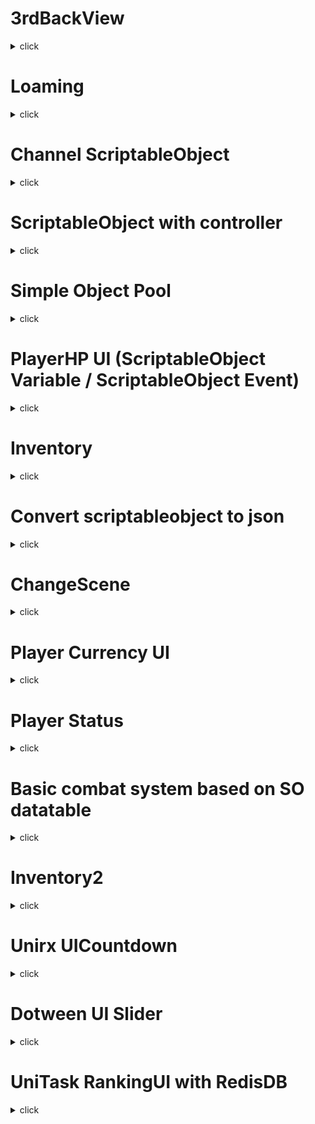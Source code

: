 # 3rdBackView
<details>
  <summary> click </summary>
3인칭 백뷰

https://youtu.be/537B1kJp9YQ 참고

<img src="https://user-images.githubusercontent.com/84231954/145943447-132b7da4-872e-41ff-8990-26254e5736f2.gif">
</details>
 
# Loaming
<details>
  <summary> click </summary>
오브젝트 로밍
 
  
<img src="https://user-images.githubusercontent.com/84231954/145973894-48c9cbf4-27ff-4119-bb83-0062a377787a.gif">
</details>

# Channel ScriptableObject
<details>
  <summary> click </summary>
  
monobehaviour대신 사용하는 ScriptableObject를 이용한 decoupling 구조

https://youtu.be/WLDgtRNK2VE 참고

<img src="https://user-images.githubusercontent.com/84231954/146162376-de3ff9cf-7c7e-49a8-a86b-c66ce87ef2f0.gif">
</details>

# ScriptableObject with controller
<details>
  <summary> click </summary>

  scriptable object를 이용해 animation, move, input 같의 의존성을 최소화 한 구조
  
</details>

# Simple Object Pool
<details>
  <summary> click </summary>
  
심플한 오브젝트 풀

<img src="https://user-images.githubusercontent.com/84231954/147627491-27d1b13b-1131-410f-892d-036b32c1c134.gif">
</details>

# PlayerHP UI (ScriptableObject Variable / ScriptableObject Event)
<details>
  <summary> click </summary>
 
 scriptableObject를 이용한 HealthValue와 이벤트 콜백

<img src="https://user-images.githubusercontent.com/84231954/147641949-60e6ccfb-feca-4164-b4fc-a0af36db4dd4.gif">
<img src="https://user-images.githubusercontent.com/84231954/147641722-f23e0488-ff1a-4b96-b588-1aad9dc6c5a4.png">
<img src="https://user-images.githubusercontent.com/84231954/147641750-e407f6c1-711a-4cc9-9879-23e23aaf624c.png">
<img src="https://user-images.githubusercontent.com/84231954/147725970-fe557215-e342-4f77-851b-e81bc4aba0b2.png">
</details>


# Inventory 
<details>
  <summary> click </summary>

 InventoryContainer : Equip 이벤트 실행
  InventoryUI, EquipUI -> Equip 이벤트 Listen
<img src="https://user-images.githubusercontent.com/84231954/147725311-b6eed81e-2cc2-4c7f-abee-af2d24ddbd7c.gif">
<img src="https://user-images.githubusercontent.com/84231954/147725850-919d97c6-ece3-4588-988b-4cee2d48ec51.png">
<img src="https://user-images.githubusercontent.com/84231954/147725854-3baddd29-fa10-4683-b30c-89b14af4e373.png">
<img src="https://user-images.githubusercontent.com/84231954/147725875-a948e9df-8687-4b17-8470-156b7f183692.png">
<img src="https://user-images.githubusercontent.com/84231954/147725939-3a017229-06e9-44ca-b63f-7af17039739f.png">
  
</details>

# Convert scriptableobject to json 
<details>
  <summary> click </summary>

아이템 제작은 UnityClient에서 scriptableobject로 생산성 증가
서버에서도 같은 데이터 사용을 위해 json컨버팅작업
서버에서는 json데이터 파싱 후 사용

<img src="https://user-images.githubusercontent.com/84231954/147738590-e496d8ec-496d-44bd-b194-f9e06586651f.gif">
<img src="https://user-images.githubusercontent.com/84231954/147738454-9ba60af5-f1e0-4854-8cf1-fae0b317d72e.png">
<img src="https://user-images.githubusercontent.com/84231954/147738483-7fb4fa2c-ad66-43a3-89b3-8d0a4e360333.png">
<img src="https://user-images.githubusercontent.com/84231954/147739926-d58584ec-0e36-42d8-965d-2654a01bc741.png">

</details>


# ChangeScene
<details>
  <summary> click </summary>

  Scene 변경과 SceneStack으로 Scene돌아가기

<img src="https://user-images.githubusercontent.com/84231954/147807485-32a384e0-9efd-418d-a942-584e7262c793.gif">
<img src="https://user-images.githubusercontent.com/84231954/147807565-b9f527d0-079d-402d-b47d-9f58b52ccd99.png">
<img src="https://user-images.githubusercontent.com/84231954/147807596-b32e33f0-3f31-4389-a99d-bb4e67b69763.png">
<img src="https://user-images.githubusercontent.com/84231954/147807639-95f136a0-f7a8-43f9-8b1f-76fdc057ebfe.png">
<img src="https://user-images.githubusercontent.com/84231954/147807547-61ddd28e-98d5-4f3a-8e2b-88dac9a9070c.png">
</details>


# Player Currency UI
<details>
  <summary> click </summary>

  유저 재화 UI SO value 이용하여 하나의 SO value를 참조.
  서버를 고려하자면 Packet을 받았을때 SO value만 변경하면 UI에 자동으로 반영.
  
  왜 TMP_Pro.Text가 콜백으로 업데이트 되지 않는지는 모르겠으나 아쉬운대로 update에서 갱신해두록 변경
  Prefab은 NestedPrefab으로 제작 가능.
  
<img src="https://user-images.githubusercontent.com/84231954/147825288-dc6c3588-d816-40b2-b4a6-23a6877d99eb.gif">
<img src="https://user-images.githubusercontent.com/84231954/147825299-dcc8cd7a-222f-417b-bd54-4a6273a9c640.gif">
<img src="https://user-images.githubusercontent.com/84231954/147825313-15d50edd-5c86-43cc-abb0-ee40c7e46333.png">
<img src="https://user-images.githubusercontent.com/84231954/147825354-fab901f5-83de-4d93-a4a0-17f5660a5a0b.png">
<img src="https://user-images.githubusercontent.com/84231954/147825377-25e626fb-d424-4d72-8fb0-89f3c41151e4.png">

</details>


# Player Status
<details>
  <summary> click </summary>

  패킷으로 변경데이터를 받았다는 가정하에 SO유저데이터를 기반으로 각 UI들에 event를 보내서 갱신하도록 수정.
  EXP의 경우 경험치 테이블을 SO파일로 저장해서 사용.

<img src="https://user-images.githubusercontent.com/84231954/147881586-66b1f00e-77a2-45da-980b-3c77319c496b.gif">
<img src="https://user-images.githubusercontent.com/84231954/147881713-7354561a-e65e-45ab-9b18-e139c70dc5be.png">
  
</details>


# Basic combat system based on SO datatable
<details>
  <summary> click </summary>

  기본 전투 시스템에 데이터 테이블 적용.
  scriptableObject로 데이터 테이블, 데이터 컨테이너 사용.

<img src="https://user-images.githubusercontent.com/84231954/148046194-c452d4fe-43b0-4828-a766-c7535d967d90.gif">
<img src="https://user-images.githubusercontent.com/84231954/148046364-47a8b8af-33cf-4063-807c-6ab396c5a751.png">
<img src="https://user-images.githubusercontent.com/84231954/148046426-40e8757f-6372-4170-b04f-54689f87053d.png">

</details>


# Inventory2
<details>
  <summary> click </summary>

  아이템 테이블 기반 인벤토리 간단하게 만들어놓을 용도

<img src="https://user-images.githubusercontent.com/84231954/148187172-8b0a2414-7bcf-41f8-b777-bf07b76424d8.gif">
<img src="https://user-images.githubusercontent.com/84231954/148187286-49d59ce4-570b-457b-8cb0-8c0930c2964d.png">
<img src="https://user-images.githubusercontent.com/84231954/148187352-c67175e4-4a1a-4739-9e50-e19bdd07acaf.png">

</details>


# Unirx UICountdown
<details>
  <summary> click </summary>

  Unirx를 이용한 스킬 아이콘 countdown. milisecond단위까지 가니 느려졌다.

<img src="https://user-images.githubusercontent.com/84231954/148251675-f7031058-92a1-4c6c-9d26-8c28e6d54002.gif">

</details>


# Dotween UI Slider
<details>
  <summary> click </summary>

  Dotween slider애니메이션

<img src="https://user-images.githubusercontent.com/84231954/148338108-5468811a-52df-41d7-8b9b-a530b63d3d70.gif">

</details>


# UniTask RankingUI with RedisDB
<details>
  <summary> click </summary>

  ASP.NET WebAPI를 이용해 로컬 RedisDB와 연결.
  UniTask 사용하여 async로 클라이언트에서 서버로 redis 랭킹데이터 요청.
  파싱 후 랭킹 표시
  
  코드는 하드코딩좀 되어있는 상태

<img src="https://user-images.githubusercontent.com/84231954/148414323-ce9add51-2085-4c57-8572-01c3d57a3530.gif">
<img src="https://user-images.githubusercontent.com/84231954/148414373-f88e934d-89ea-4410-8b25-76ba17aa67f4.png">
<img src="https://user-images.githubusercontent.com/84231954/148414412-baa45851-dc39-4769-9f8a-ac12ee6f9170.png">

</details>
